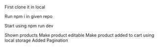 First clone it in local

Run npm i in given repo


Start using npm run dev



Shown products
Make product editable
Make product added to cart using local storage
Added Pagination

